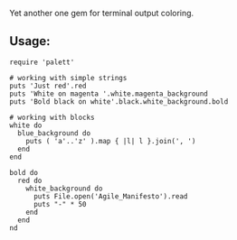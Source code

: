 Yet another one gem for terminal output coloring.

Usage:
----

    require 'palett'

    # working with simple strings
    puts 'Just red'.red 
    puts 'White on magenta '.white.magenta_background 
    puts 'Bold black on white'.black.white_background.bold

    # working with blocks
    white do
      blue_background do
        puts ( 'a'..'z' ).map { |l| l }.join(', ')
      end
    end

    bold do
      red do
        white_background do
          puts File.open('Agile_Manifesto').read
          puts "-" * 50
        end
      end
    nd
